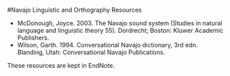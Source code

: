 #Navajo Linguistic and Orthography Resources

* McDonough, Joyce. 2003. The Navajo sound system (Studies in natural language and linguistic theory 55). Dordrecht; Boston: Kluwer Academic Publishers.
* Wilson, Garth. 1994. Conversational Navajo dictionary, 3rd edn. Blanding, Utah: Conversational Navajo Publications.

These resources are kept in EndNote.